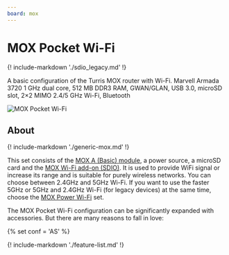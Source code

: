 ```yaml
---
board: mox
---
```

# MOX Pocket Wi-Fi

{! include-markdown './sdio_legacy.md' !}

A basic configuration of the Turris MOX router with Wi-Fi. Marvell Armada 3720
1 GHz dual core, 512 MB DDR3 RAM, GWAN/GLAN, USB 3.0, microSD slot, 2×2 MIMO
2.4/5 GHz Wi-Fi, Bluetooth

![MOX Pocket Wi-Fi](pocketwifi.jpg)

## About

{! include-markdown './generic-mox.md' !}

This set consists of the [MOX A (Basic) module](../modules/a.md), a power
source, a microSD card and the [MOX Wi-Fi add-on
(SDIO)](../addons.md#wifi-sdio). It is used to provide WiFi signal or increase
its range and is suitable for purely wireless networks. You can choose between
2.4GHz and 5GHz Wi-Fi. If you want to use the faster 5GHz or 5GHz and 2.4GHz
Wi-Fi (for legacy devices) at the same time, choose the [MOX Power
Wi-Fi](powerwifi.md) set.

The MOX Pocket Wi-Fi configuration can be significantly expanded with
accessories. But there are many reasons to fall in love:

{% set conf = 'AS' %}

{! include-markdown './feature-list.md' !}
